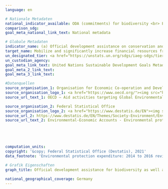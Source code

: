 ```yaml
---
language: en

# Nationale Metadaten
national_indicator_available: ODA (commitments) for biodiversity <br> Environmental protection expenditure
comparison_sdg: 
goal_meta_national_link_text: National metadata

# Globale Metadaten
indicator_name: (a) Official development assistance on conservation and sustainable use of biodiversity; and (b) revenue generated and finance mobilized from biodiversity-relevant economic instruments
target_name: Mobilize and significantly increase financial resources from all sources to conserve and sustainably use biodiversity and ecosystems
un_designated_tier: <a href="https://unstats.un.org/sdgs/iaeg-sdgs/tier-classification/" title="Click here for more information on the UN tier classification.">Tier I</a>
un_custodian_agency: 
goal_meta_link_text: United Nations Sustainable Development Goals Metadata
goal_meta_2_link_text: 
goal_meta_3_link_text: 

#Datenquellen
source_organisation_1: Organisation for Economic Co-operation and Development
source_organisation_logo_1: <a href="https://www.oecd.org/"><img src="https://g205sdgs.github.io/sdg-indicators/public/OrgImgEn/oecd.png" alt="Logo oecd" style="height:60px; width:148px" /></a>
source_url_text_1: OECD – Aid activities targeting Global Environmental Objectives

source_organisation_2: Federal Statistical Office
source_organisation_logo_2: <a href="https://www.destatis.de/EN"><img src="https://g205sdgs.github.io/sdg-indicators/public/OrgImgEn/destatis.png" alt="Logo destatis" style="height:60px; width:148px" /></a>
source_url_2: https://www.destatis.de/EN/Themes/Society-Environment/Environment/Environmental-Protection-Measures/Tables/environmental-protection-expenditure.html
source_url_text_2: Environmental-Economic Accounts - Environmental protection expenditure





computation_units: 
copyright: '&copy; Federal Statistical Office (Destatis), 2021'
data_footnote: 'Environmental protection expenditure: 2014 to 2016 revised data, 2017 preliminary and partly estimated data.'

# Grafik Eigenschaften
graph_title: Official development assistance for biodiversity as well as environmental protection expenditure

national_geographical_coverage: Germany
---
```


<span></span>
